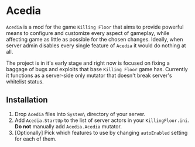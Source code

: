 # Acedia

`Acedia` is a mod for the game `Killing Floor` that aims to provide powerful means to configure and customize every aspect of gameplay, while affecting game as little as possible for the chosen changes. Ideally, when server admin disables every single feature of `Acedia` it would do nothing at all.

The project is in it's early stage and right now is focused on fixing a baggage of bugs and exploits that base `Killing Floor` game has. Currently it functions as a server-side only mutator that doesn't break server's whitelist status.

## Installation

1. Drop `Acedia` files into `System\` directory of your server.
2. Add `Acedia.StartUp` to the list of server actors in your `KillingFloor.ini`.
**Do not** manually add `Acedia.Acedia` mutator.
3. [Optionally] Pick which features to use by changing `autoEnabled` setting for each of them.
